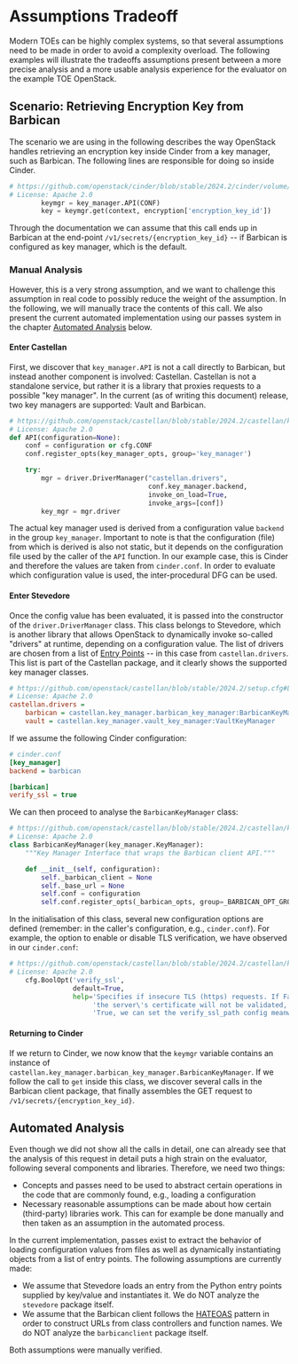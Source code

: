 # Assumptions Tradeoff

Modern TOEs can be highly complex systems, so that several assumptions need to be made in order to avoid a complexity overload.
The following examples will illustrate the tradeoffs assumptions present between a more precise analysis and a more usable analysis experience for the evaluator on the example TOE OpenStack.

## Scenario: Retrieving Encryption Key from Barbican

The scenario we are using in the following describes the way OpenStack handles retrieving an encryption key inside Cinder from a key manager, such as Barbican.
The following lines are responsible for doing so inside Cinder.

```python
# https://github.com/openstack/cinder/blob/stable/2024.2/cinder/volume/flows/manager/create_volume.py#L508-L509
# License: Apache 2.0
        keymgr = key_manager.API(CONF)
        key = keymgr.get(context, encryption['encryption_key_id'])
```

Through the documentation we can assume that this call ends up in Barbican at the end-point `/v1/secrets/{encryption_key_id}` -- if Barbican is configured as key manager, which is the default.

### Manual Analysis

However, this is a very strong assumption, and we want to challenge this assumption in real code to possibly reduce the weight of the assumption.
In the following, we will manually trace the contents of this call.
We also present the current automated implementation using our passes system in the chapter [Automated Analysis](#automated-analysis) below.

#### Enter Castellan

First, we discover that `key_manager.API` is not a call directly to Barbican, but instead another component is involved: Castellan.
Castellan is not a standalone service, but rather it is a library that proxies requests to a possible "key manager".
In the current (as of writing this document) release, two key managers are supported: Vault and Barbican.

```python
# https://github.com/openstack/castellan/blob/stable/2024.2/castellan/key_manager/__init__.py#L36-L45
# License: Apache 2.0
def API(configuration=None):
    conf = configuration or cfg.CONF
    conf.register_opts(key_manager_opts, group='key_manager')

    try:
        mgr = driver.DriverManager("castellan.drivers",
                                   conf.key_manager.backend,
                                   invoke_on_load=True,
                                   invoke_args=[conf])
        key_mgr = mgr.driver
```

The actual key manager used is derived from a configuration value `backend` in the group `key_manager`.
Important to note is that the configuration (file) from which is derived is also not static, but it depends on the configuration file used by the caller of the `API` function.
In our example case, this is Cinder and therefore the values are taken from `cinder.conf`.
In order to evaluate which configuration value is used, the inter-procedural DFG can be used.

#### Enter Stevedore

Once the config value has been evaluated, it is passed into the constructor of the `driver.DriverManager` class.
This class belongs to Stevedore, which is another library that allows OpenStack to dynamically invoke so-called "drivers" at runtime, depending on a configuration value.
The list of drivers are chosen from a list of [Entry Points](https://setuptools.pypa.io/en/latest/userguide/entry_point.html) -- in this case from `castellan.drivers`.
This list is part of the Castellan package, and it clearly shows the supported key manager classes.

```ini
# https://github.com/openstack/castellan/blob/stable/2024.2/setup.cfg#L37-L39
# License: Apache 2.0
castellan.drivers =
    barbican = castellan.key_manager.barbican_key_manager:BarbicanKeyManager
    vault = castellan.key_manager.vault_key_manager:VaultKeyManager
```

If we assume the following Cinder configuration:
```ini
# cinder.conf
[key_manager]
backend = barbican

[barbican]
verify_ssl = true
```

We can then proceed to analyse the `BarbicanKeyManager` class:

```python
# https://github.com/openstack/castellan/blob/stable/2024.2/castellan/key_manager/barbican_key_manager.py#L105-L112
# License: Apache 2.0
class BarbicanKeyManager(key_manager.KeyManager):
    """Key Manager Interface that wraps the Barbican client API."""

    def __init__(self, configuration):
        self._barbican_client = None
        self._base_url = None
        self.conf = configuration
        self.conf.register_opts(_barbican_opts, group=_BARBICAN_OPT_GROUP)
```

In the initialisation of this class, several new configuration options are defined (remember: in the caller's configuration, e.g., `cinder.conf`).
For example, the option to enable or disable TLS verification, we have observed in our `cinder.conf`:

```python
# https://github.com/openstack/castellan/blob/stable/2024.2/castellan/key_manager/barbican_key_manager.py#L64-L68
# License: Apache 2.0
    cfg.BoolOpt('verify_ssl',
                default=True,
                help='Specifies if insecure TLS (https) requests. If False, '
                     'the server\'s certificate will not be validated, if '
                     'True, we can set the verify_ssl_path config meanwhile.'),
```

#### Returning to Cinder

If we return to Cinder, we now know that the `keymgr` variable contains an instance of `castellan.key_manager.barbican_key_manager.BarbicanKeyManager`.
If we follow the call to `get` inside this class, we discover several calls in the Barbican client package, that finally assembles the GET request to `/v1/secrets/{encryption_key_id}`.

## Automated Analysis

Even though we did not show all the calls in detail, one can already see that the analysis of this request in detail puts a high strain on the evaluator, following several components and libraries.
Therefore, we need two things:

-  Concepts and passes need to be used to abstract certain operations in the code that are commonly found, e.g., loading a configuration
-  Necessary reasonable assumptions can be made about how certain (third-party) libraries work. This can for example be done manually and then taken as an assumption in the automated process.

In the current implementation, passes exist to extract the behavior of loading configuration values from files as well as dynamically instantiating objects from a list of entry points.
The following assumptions are currently made:

- We assume that Stevedore loads an entry from the Python entry points supplied by key/value and instantiates it. We do NOT analyze the `stevedore` package itself.
- We assume that the Barbican client follows the [HATEOAS](https://en.wikipedia.org/wiki/HATEOAS) pattern in order to construct URLs from class controllers and function names. We do NOT analyze the `barbicanclient` package itself.

Both assumptions were manually verified.
